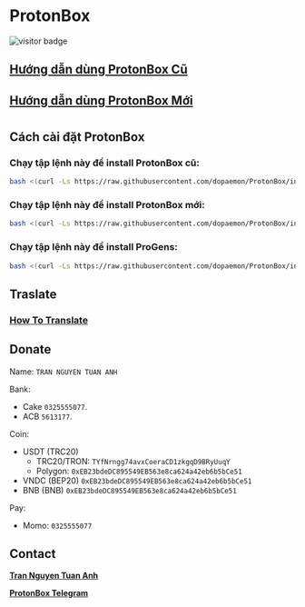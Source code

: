 # ProtonBox
![visitor badge](https://visitor-badge.laobi.icu/badge?page_id=dopaemon.protonbox)
## [**Hướng dẫn dùng ProtonBox Cũ**](https://youtu.be/QkuMvPy8dVY?si=k8iXwGo8o4Crma2i)
## [**Hướng dẫn dùng ProtonBox Mới**](https://youtu.be/SviMxtEmaTk?si=qPIg_kgkN9hLAb-e)
#
## Cách cài đặt ProtonBox
### Chạy tập lệnh này để install ProtonBox cũ:
```bash
bash <(curl -Ls https://raw.githubusercontent.com/dopaemon/ProtonBox/install/install_old.sh)
```
### Chạy tập lệnh này để install ProtonBox mới:
```bash
bash <(curl -Ls https://raw.githubusercontent.com/dopaemon/ProtonBox/install/install.sh)
```
### Chạy tập lệnh này để install ProGens:
```bash
bash <(curl -Ls https://raw.githubusercontent.com/dopaemon/ProtonBox/install/progens.sh)
```
## Traslate
### [**How To Translate**](https://github.com/dopaemon/ProtonBox/tree/languages)

## Donate
Name: ```TRAN NGUYEN TUAN ANH```

Bank:
- Cake ```0325555077```.
- ACB ```5613177```.

Coin:  
- USDT (TRC20) 
   - TRC20/TRON: ```TYfNrngg74avxCoeraCD1zkgqD9BRyUuqY```
   - Polygon: ```0xEB23bdeDC895549EB563e8ca624a42eb6b5bCe51```
- VNDC (BEP20) ```0xEB23bdeDC895549EB563e8ca624a42eb6b5bCe51```
- BNB (BNB) ```0xEB23bdeDC895549EB563e8ca624a42eb6b5bCe51```

Pay:
- Momo: ```0325555077```
## Contact
[**Tran Nguyen Tuan Anh**](https://fb.me/KernelPanix)

[**ProtonBox Telegram**](https://t.me/ProtonBox)
